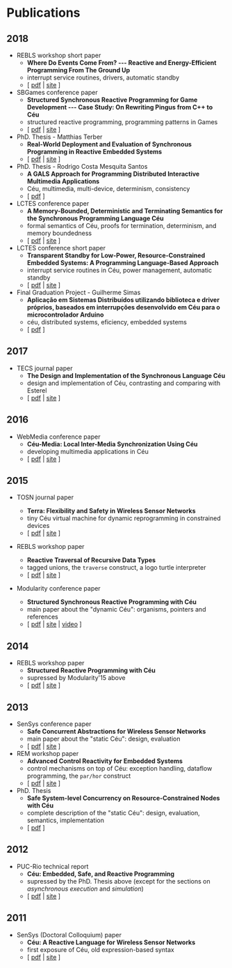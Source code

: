 # Publications

## 2018
- REBLS workshop short paper
    - **Where Do Events Come From? --- Reactive and Energy-Efficient Programming From The Ground Up**
    - interrupt service routines, drivers, automatic standby
    - [ [pdf](chico/ceu_rebls18.pdf) | [site][rebls18_site] ]
<a name="sbgames18"></a>
- SBGames conference paper
    - **Structured Synchronous Reactive Programming for Game Development --- Case Study: On Rewriting Pingus from C++ to Céu**
    - structured reactive programming, programming patterns in Games
    - [ [pdf](chico/ceu_sbgames18_pre.pdf) | [site][sbgames18_site] ]
- PhD. Thesis - Matthias Terber
    - **Real-World Deployment and Evaluation of Synchronous Programming in Reactive Embedded Systems**
    - [ [pdf](http://sunsite.informatik.rwth-aachen.de/Publications/AIB/2018/2018-05.pdf) | [site][sunsite_site] ]
- PhD. Thesis - Rodrigo Costa Mesquita Santos
    - **A GALS Approach for Programming Distributed Interactive Multimedia Applications**
    - Céu, multimedia, multi-device, determinism, consistency
    - [ [pdf](publications/gals-rodrigo.pdf) ]    
- LCTES conference paper
    - **A Memory-Bounded, Deterministic and Terminating Semantics for the Synchronous Programming Language Céu**
    - formal semantics of Céu, proofs for termination, determinism, and memory boundedness
    - [ [pdf](chico/ceu_lctes18_pre.pdf) | [site][lctes18_site] ]
- LCTES conference short paper
    - **Transparent Standby for Low-Power, Resource-Constrained Embedded Systems: A Programming Language-Based Approach**
    - interrupt service routines in Céu, power management, automatic standby
    - [ [pdf](chico/ceu_lctes18_short_pre.pdf) | [site][lctes18_site] ]
- Final Graduation Project - Guilherme Simas
    - **Aplicação em Sistemas Distribuídos utilizando biblioteca e driver próprios, baseados em interrupções desenvolvido em Céu para o microcontrolador Arduino**
    - céu, distributed systems, eficiency, embedded systems
    - [ [pdf](publications/guilherme-18.pdf) ]    

## 2017  
- TECS journal paper
    <a name="tecs17"></a>
    - **The Design and Implementation of the Synchronous Language Céu**
    - design and implementation of Céu, contrasting and comparing with Esterel
    - [ [pdf](chico/ceu_tecs17_pre.pdf) | [site][tecs17_site] ]
    <!--* <small>**Recommended #4**</small>-->

## 2016
- WebMedia conference paper
    - **Céu-Media: Local Inter-Media Synchronization Using Céu**
    - developing multimedia applications in Céu
    - [ [pdf](chico/ceumedia_webmedia16_pre.pdf) | [site][ceumedia16_site] ]

## 2015
- TOSN journal paper
    - **Terra: Flexibility and Safety in Wireless Sensor Networks**
    - tiny Céu virtual machine for dynamic reprogramming in constrained devices
    - [ [pdf](chico/terra_tosn15_pre.pdf) | [site][tosn15_site] ]

- REBLS workshop paper
    - **Reactive Traversal of Recursive Data Types**
    - tagged unions, the `traverse` construct, a logo turtle interpreter
    - [ [pdf](chico/ceu_rebls15.pdf) | [site][rebls15_site] ]
    <!--* <small>**Recommended #3**</small>-->
- Modularity conference paper
    - **Structured Synchronous Reactive Programming with Céu**
    - main paper about the "dynamic Céu": organisms, pointers and references
    - [ [pdf](chico/ceu_mod15_pre.pdf) | [site][mod15_site] | [video][mod15_video] ]
    <!--* <small>**Recommended #2**</small>-->

## 2014
- REBLS workshop paper
    - **Structured Reactive Programming with Céu**
    - supressed by Modularity'15 above
    - [ [pdf](chico/ceu_rebls14_pre.pdf) | [site][rebls14_site] ]

## 2013
- SenSys conference paper
    <a name="sensys13"></a>
    - **Safe Concurrent Abstractions for Wireless Sensor Networks**
    - main paper about the "static Céu": design, evaluation
    - [ [pdf](chico/ceu_sensys13_pre.pdf) | [site][sensys13_site] ]
    <!--* <small>**Recommended #1**</small>-->
- REM workshop paper
    - **Advanced Control Reactivity for Embedded Systems**
    - control mechanisms on top of Céu: exception handling, dataflow programming, the `par/hor` construct
    - [ [pdf](chico/ceu_rem13_pre.pdf) | [site][rem13_site] ]
- PhD. Thesis
    - **Safe System-level Concurrency on Resource-Constrained Nodes with Céu**
    - complete description of the "static Céu": design, evaluation, semantics, implementation
    - [ [pdf](chico/ceu_phd.pdf) ]

## 2012
- PUC-Rio technical report
    - **Céu: Embedded, Safe, and Reactive Programming**
    - supressed by the PhD. Thesis above (except for the sections on *asynchronous execution* and *simulation*)
    - [ [pdf](chico/ceu_tr.pdf) | [site][tr_site] ]

## 2011
- SenSys (Doctoral Colloquium) paper
    - **Céu: A Reactive Language for Wireless Sensor Networks**
    - first exposure of Céu, old expression-based syntax
    - [ [pdf](chico/ceu_sensys11.pdf) | [site][dc_site] ]

[sunsite_site]:    http://sunsite.informatik.rwth-aachen.de/Publications/AIB/
[sbgames18_site]:  http://www.sbgames.org/sbgames2018/computing
[rebls18_site]:    https://2018.splashcon.org/track/rebls-2018-papers
[lctes18_site]:    https://conf.researchr.org/track/LCTES-2018/LCTES-2018-papers#program
[tecs17_site]:     https://dl.acm.org/citation.cfm?id=3035544
[ceumedia16_site]: http://dl.acm.org/citation.cfm?id=2976856
[tosn15_site]:     https://dl.acm.org/citation.cfm?id=2811267
[rebls15_site]:    http://www.guidosalvaneschi.com/REBLS/REBLS2015/
[mod15_site]:      http://www.aosd.net/2015/
[mod15_video]:     https://vimeo.com/110512582
[rebls14_site]:    http://www.guidosalvaneschi.com/REBLS/REBLS2014/
[sensys13_site]:   http://sensys.acm.org/2013/index.html
[rem13_site]:      http://soft.vub.ac.be/REM13/
[tr_site]:         http://bib-di.inf.puc-rio.br/techreports/2012.htm
[dc_site]:         http://www.cse.ust.hk/~lingu/SenSys11DC/
